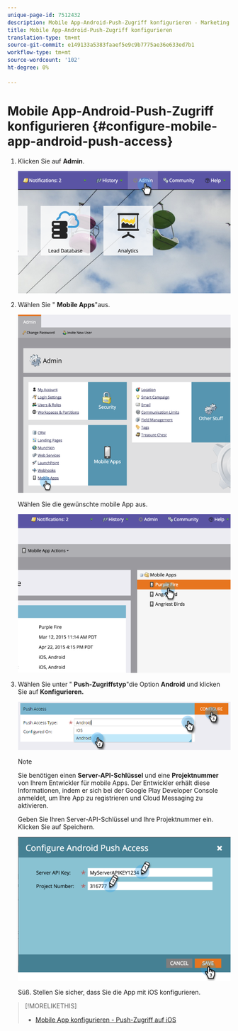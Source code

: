 ```yaml
---
unique-page-id: 7512432
description: Mobile App-Android-Push-Zugriff konfigurieren - Marketing Docs - Produktdokumentation
title: Mobile App-Android-Push-Zugriff konfigurieren
translation-type: tm+mt
source-git-commit: e149133a5383faaef5e9c9b7775ae36e633ed7b1
workflow-type: tm+mt
source-wordcount: '102'
ht-degree: 0%

---
```



# Mobile App-Android-Push-Zugriff konfigurieren {#configure-mobile-app-android-push-access}

1. Klicken Sie auf **Admin**.

   ![](assets/image2015-4-22-16-3a12-3a32.png)

1. Wählen Sie &quot; **Mobile Apps**&quot;aus.

   ![](assets/image2015-4-22-16-3a14-3a29.png)

   Wählen Sie die gewünschte mobile App aus.

   ![](assets/image2015-4-22-16-3a33-3a19.png)

1. Wählen Sie unter &quot; **Push-Zugriffstyp**&quot;die Option **Android** und klicken Sie auf **Konfigurieren.**

   ![](assets/image2016-6-15-15-3a16-3a22.png)

   >[!NOTE]
   >
   >Sie benötigen einen **Server-API-Schlüssel** und eine **Projektnummer** von Ihrem Entwickler für mobile Apps. Der Entwickler erhält diese Informationen, indem er sich bei der Google Play Developer Console anmeldet, um Ihre App zu registrieren und Cloud Messaging zu aktivieren.

   Geben Sie Ihren Server-API-Schlüssel und Ihre Projektnummer ein. Klicken Sie auf Speichern.

   ![](assets/image2015-4-22-18-3a54-3a54.png)

   Süß. Stellen Sie sicher, dass Sie die App mit iOS konfigurieren.

>[!MORELIKETHIS]
>
>* [Mobile App konfigurieren - Push-Zugriff auf iOS](configure-mobile-app-ios-push-access.md)

>



